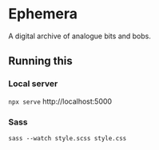 # Ephemera

A digital archive of analogue bits and bobs.

## Running this
### Local server
`npx serve`
http://localhost:5000
    
### Sass
`sass --watch style.scss style.css`